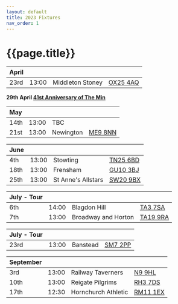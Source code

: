 ```yaml
---
layout: default
title: 2023 Fixtures
nav_order: 1
---
```


# {{page.title}}

| April |  |  |  |
|:---|:---|:---|:---|
| 23rd | 13:00 | Middleton Stoney | [OX25 4AQ](https://goo.gl/maps/VPaRvUceyyN7zqbF9) | 🥪 |

**29th April [41st Anniversary of The Min](../1982/clifton-hill-house)**

| May |  |  |  |
|:---|:---|:---|:---|
| 14th | 13:00 | TBC |  |  |
| 21st | 13:00 | Newington | [ME9 8NN](https://goo.gl/maps/isDA8kEwT8EKzaEw8) |  |

| June |  |  |  |
|:---|:---|:---|:---|
| 4th | 13:00 | Stowting | [TN25 6BD](https://goo.gl/maps/5KNmaMe6Wb42) |  |
| 18th | 13:00 | Frensham | [GU10 3BJ](https://goo.gl/maps/4gohPpn1stdT6fnY7) |  |
| 25th | 13:00 | St Anne's Allstars | [SW20 9BX](https://goo.gl/maps/USvKiA2V8LZvJsje6) |  |


| July - Tour |  |  |  |
|:---|:---|:---|:---|
| 6th | 14:00 | Blagdon Hill| [TA3 7SA](https://goo.gl/maps/H6iLZLNcja12) | 🥪 |
| 7th | 13:00 | Broadway and Horton | [TA19 9RA](https://goo.gl/maps/hVamJL8if6v) | 🥪 |

| July - Tour |  |  |  |
|:---|:---|:---|:---|
| 23rd | 13:00 | Banstead | [SM7 2PP](https://goo.gl/maps/nv7dov2xsYvUnRay5) |  |

| September |  |  |  |
|:---|:---|:---|:---|
| 3rd | 13:00 | Railway Taverners | [N9 9HL](https://goo.gl/maps/xENoW4EHTBGNBsox5) |  |
| 10th | 13:00 | Reigate Pilgrims| [RH3 7DS](https://goo.gl/maps/APtKSjuaQ5v) |  |
| 17th | 12:30 | Hornchurch Athletic | [RM11 1EX](https://goo.gl/maps/qELJ495rTjR5qBbm8) |  |
